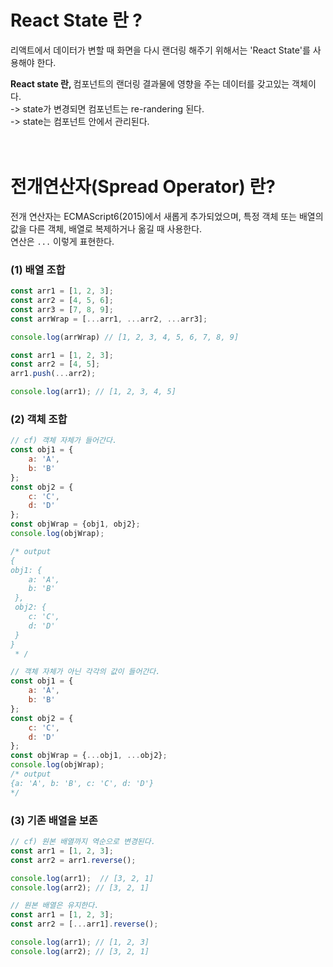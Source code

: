 # React State 란 ?
리액트에서 데이터가 변할 때 화면을 다시 랜더링 해주기 위해서는 'React State'를 사용해야 한다. 

<b> React state 란, </b> 컴포넌트의 랜더링 결과물에 영향을 주는 데이터를 갖고있는 객체이다.    
-> state가 변경되면 컴포넌트는 re-randering 된다.    
-> state는 컴포넌트 안에서 관리된다.  
<br><br>

# 전개연산자(Spread Operator) 란?
전개 연산자는 ECMAScript6(2015)에서 새롭게 추가되었으며, 특정 객체 또는 배열의 값을 다른 객체, 배열로 복제하거나 옮길 때 사용한다.    
연산은 `...` 이렇게 표현한다.   
### (1) 배열 조합   
```js
const arr1 = [1, 2, 3];
const arr2 = [4, 5, 6];
const arr3 = [7, 8, 9];
const arrWrap = [...arr1, ...arr2, ...arr3];

console.log(arrWrap) // [1, 2, 3, 4, 5, 6, 7, 8, 9]
```   
```js
const arr1 = [1, 2, 3];
const arr2 = [4, 5];
arr1.push(...arr2);

console.log(arr1); // [1, 2, 3, 4, 5]
```   
### (2) 객체 조합    
```js
// cf) 객체 자체가 들어간다. 
const obj1 = {
    a: 'A',
    b: 'B'
};
const obj2 = {
    c: 'C',
    d: 'D'
};
const objWrap = {obj1, obj2};
console.log(objWrap);

/* output
{
obj1: {
    a: 'A',
    b: 'B'
 },
 obj2: {
    c: 'C',
    d: 'D'
 }
}
 * /
```   
```js
// 객체 자체가 아닌 각각의 값이 들어간다. 
const obj1 = {
    a: 'A',
    b: 'B'
};
const obj2 = {
    c: 'C',
    d: 'D'
};
const objWrap = {...obj1, ...obj2};
console.log(objWrap);
/* output
{a: 'A', b: 'B', c: 'C', d: 'D'}
*/
```   
### (3) 기존 배열을 보존    
```js
// cf) 원본 배열까지 역순으로 변경된다. 
const arr1 = [1, 2, 3];
const arr2 = arr1.reverse();

console.log(arr1);  // [3, 2, 1]
console.log(arr2); // [3, 2, 1]
```   
```js
// 원본 배열은 유지한다. 
const arr1 = [1, 2, 3];
const arr2 = [...arr1].reverse();

console.log(arr1); // [1, 2, 3]
console.log(arr2); // [3, 2, 1]
```
